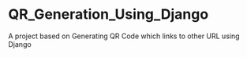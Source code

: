 # QR_Generation_Using_Django
A project based on Generating QR Code which links to other URL using Django
